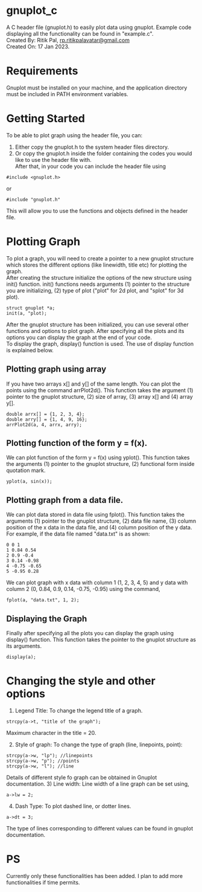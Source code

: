 # gnuplot_c
A C header file (gnuplot.h) to easily plot data using gnuplot. Example code displaying all the functionality can be found in "example.c".  
Created By: Ritik Pal, rp.ritikpalavatar@gmail.com  
Created On: 17 Jan 2023.  

# Requirements
Gnuplot must be installed on your machine, and the application directory must be included in PATH environment variables.  

# Getting Started
To be able to plot graph using the header file, you can:
1. Either copy the gnuplot.h to the system header files directory.  
2. Or copy the gnuplot.h inside the folder containing the codes you would like to use the header file with.  
After that, in your code you can include the header file using  
```
#include <gnuplot.h>
```
or
```
#include "gnuplot.h"
```
This will allow you to use the functions and objects defined in the header file.  

# Plotting Graph
To plot a graph, you will need to create a pointer to a new gnuplot structure which stores the different options (like linewidth, title etc) for plotting the graph.  
After creating the structure initialize the options of the new structure using init() function. init() functions needs arguments (1) pointer to the structure you are initializing, (2) type of plot ("plot" for 2d plot, and "splot" for 3d plot).  
```
struct gnuplot *a;
init(a, "plot);
```
After the gnuplot structure has been initialized, you can use several other functions and options to plot graph. After specifying all the plots and its options you can display the graph at the end of your code.  
To display the graph, display() function is used. The use of display function is explained below.

## Plotting graph using array
If you have two arrays x[] and y[] of the same length. You can plot the points using the command arrPlot2d(). This function takes the argument (1) pointer to the gnuplot structure, (2) size of array, (3) array x[] and (4) array y[].
```
double arrx[] = {1, 2, 3, 4};
double arry[] = {1, 4, 9, 16};
arrPlot2d(a, 4, arrx, arry);
```

## Plotting function of the form y = f(x).
We can plot function of the form y = f(x) using yplot(). This function takes the arguments (1) pointer to the gnuplot structure, (2) functional form inside quotation mark.
```
yplot(a, sin(x));
```
## Plotting graph from a data file.
We can plot data stored in data file using fplot(). This function takes the arguments (1) pointer to the gnuplot structure, (2) data file name, (3) column position of the x data in the data file, and (4) column position of the y data.  
For example, if the data file named "data.txt" is as shown:
```
0 0 1
1 0.84 0.54
2 0.9 -0.4
3 0.14 -0.98
4 -0.75 -0.65
5 -0.95 0.28
```
We can plot graph with x data with column 1 (1, 2, 3, 4, 5) and y data with column 2 (0, 0.84, 0.9, 0.14, -0.75, -0.95) using the command,
```
fplot(a, "data.txt", 1, 2);
```
## Displaying the Graph
Finally after specifying all the plots you can display the graph using display() function. This function takes the pointer to the gnuplot structure as its arguments.
```
display(a);
```

# Changing the style and other options

1) Legend Title:
To change the legend title of a graph.
```
strcpy(a->t, "title of the graph");
```
Maximum character in the title = 20.

2) Style of graph: 
To change the type of graph (line, linepoints, point):
```
strcpy(a->w, "lp"); //linepoints
strcpy(a->w, "p"); //points
strcpy(a->w, "l"); //line
```
Details of different style fo graph can be obtained in Gnuplot documentation.
3) Line width: 
Line width of a line graph can be set using,
```
a->lw = 2;
```

4) Dash Type: 
To plot dashed line, or dotter lines.
```
a->dt = 3;
```
The type of lines corresponding to different values can be found in gnuplot documentation.

# PS
Currently only these functionalities has been added. I plan to add more functionalities if time permits.
